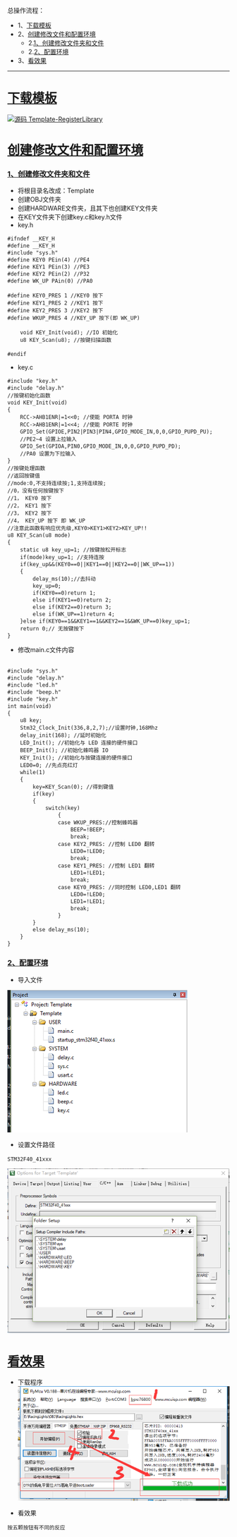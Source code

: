 总操作流程：
- 1、[下载模板](#STM-M4-01)
- 2、[创建修改文件和配置环境](#STM-M4-02)
    - 2.[1、创建修改文件夹和文件](#STM-M4-02-01)
    - 2.[2、配置环境](#STM-M4-02-02)
- 3、[看效果](#STM-M4-03)

***

# <a name="STM-M4-01" href="#" >下载模板</a>

[![](https://img.shields.io/badge/源码-Template--RegisterLibrary-blue.svg "源码 Template-RegisterLibrary")](https://github.com/lidekai/Template-RegisterLibrary.git)

# <a name="STM-M4-02" href="#" >创建修改文件和配置环境</a>

### <a name="STM-M4-02-01" href="#" >1、创建修改文件夹和文件</a>
- 将根目录名改成：Template
- 创建OBJ文件夹
- 创建HARDWARE文件夹，且其下也创建KEY文件夹
- 在KEY文件夹下创建key.c和key.h文件
- key.h
```
#ifndef __KEY_H
#define __KEY_H
#include "sys.h"
#define KEY0 PEin(4) //PE4
#define KEY1 PEin(3) //PE3
#define KEY2 PEin(2) //P32
#define WK_UP PAin(0) //PA0

#define KEY0_PRES 1 //KEY0 按下
#define KEY1_PRES 2 //KEY1 按下
#define KEY2_PRES 3 //KEY2 按下
#define WKUP_PRES 4 //KEY_UP 按下(即 WK_UP)

    void KEY_Init(void); //IO 初始化
    u8 KEY_Scan(u8); //按键扫描函数

#endif

```

- key.c

```
#include "key.h"
#include "delay.h"
//按键初始化函数
void KEY_Init(void)
{
    RCC->AHB1ENR|=1<<0; //使能 PORTA 时钟
    RCC->AHB1ENR|=1<<4; //使能 PORTE 时钟
    GPIO_Set(GPIOE,PIN2|PIN3|PIN4,GPIO_MODE_IN,0,0,GPIO_PUPD_PU);
    //PE2~4 设置上拉输入
    GPIO_Set(GPIOA,PIN0,GPIO_MODE_IN,0,0,GPIO_PUPD_PD);
    //PA0 设置为下拉输入
}
//按键处理函数
//返回按键值
//mode:0,不支持连续按;1,支持连续按;
//0，没有任何按键按下
//1， KEY0 按下
//2， KEY1 按下
//3， KEY2 按下
//4， KEY_UP 按下 即 WK_UP
//注意此函数有响应优先级,KEY0>KEY1>KEY2>KEY_UP!!
u8 KEY_Scan(u8 mode)
{
    static u8 key_up=1; //按键按松开标志
    if(mode)key_up=1; //支持连按
    if(key_up&&(KEY0==0||KEY1==0||KEY2==0||WK_UP==1))
    {
        delay_ms(10);//去抖动
        key_up=0;
        if(KEY0==0)return 1;
        else if(KEY1==0)return 2;
        else if(KEY2==0)return 3;
        else if(WK_UP==1)return 4;
    }else if(KEY0==1&&KEY1==1&&KEY2==1&&WK_UP==0)key_up=1;
    return 0;// 无按键按下
}

```

- 修改main.c文件内容

```

#include "sys.h"
#include "delay.h"
#include "led.h"
#include "beep.h"
#include "key.h"
int main(void)
{
    u8 key;
    Stm32_Clock_Init(336,8,2,7);//设置时钟,168Mhz
    delay_init(168); //延时初始化
    LED_Init(); //初始化与 LED 连接的硬件接口
    BEEP_Init(); //初始化蜂鸣器 IO
    KEY_Init(); //初始化与按键连接的硬件接口
    LED0=0; //先点亮红灯
    while(1)
    {
        key=KEY_Scan(0); //得到键值
        if(key)
        {
            switch(key)
                {
                case WKUP_PRES://控制蜂鸣器
                    BEEP=!BEEP;
                    break;
                case KEY2_PRES: //控制 LED0 翻转
                    LED0=!LED0;
                    break;
                case KEY1_PRES: //控制 LED1 翻转
                    LED1=!LED1;
                    break;
                case KEY0_PRES: //同时控制 LED0,LED1 翻转
                    LED0=!LED0;
                    LED1=!LED1;
                    break;
                }
        }
        else delay_ms(10);
    }
}

```

### <a name="STM-M4-02-02" href="#" >2、配置环境</a>
- 导入文件

![](image/4-1.png)

- 设置文件路径

`STM32F40_41xxx`

![](image/4-2.png)

# <a name="STM-M4-03" href="#" >看效果</a>

- 下载程序
![](image/2-4.png)

- 看效果

`按五颗按钮有不同的反应`
